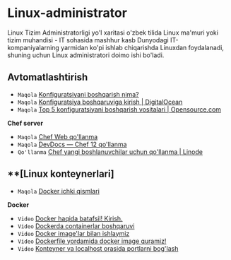 # Linux-administrator
Linux Tizim Administratorligi yo'l xaritasi o'zbek tilida
Linux ma'muri yoki tizim muhandisi - IT sohasida mashhur kasb Dunyodagi IT-kompaniyalarning yarmidan ko'pi ishlab chiqarishda Linuxdan foydalanadi, shuning uchun Linux administratori doimo ishi bo'ladi.
##  Avtomatlashtirish
* `Maqola` [Konfiguratsiyani boshqarish nima?](https://www.redhat.com/en/topics/automation/what-is-configuration-management)
* `Maqola` [Konfiguratsiya boshqaruviga kirish | DigitalOcean](https://www.digitalocean.com/community/tutorials/an-introduction-to-configuration-management)
* `Maqola` [Top 5 konfiguratsiyani boshqarish vositalari | Opensource.com](https://opensource.com/article/18/12/configuration-management-tools)

**Chef server**
* `Maqola` [Chef Web qo'llanma](https://docs.chef.io/)
* `Maqola` [DevDocs &mdash; Chef 12 qo'llanma](https://devdocs.io/chef~12/)
* `Qo'llanma` [Chef  yangi boshlanuvchilar uchun qo'llanma | Linode](https://www.linode.com/docs/applications/configuration-management/beginners-guide-chef/)

## **[Linux konteynerlari]
* `Maqola` [Docker ichki qismlari](https://medium.com/@BeNitinAgarwal/understanding-the-docker-internals-7ccb052ce9fe)

**Docker**

* `Video` [Docker haqida batafsil! Kirish.](https://youtu.be/trW0gihZ78E)
* `Video` [Dockerda containerlar boshqaruvi](https://youtu.be/QCez1zKsSRg)
* `Video` [Docker image'lar bilan ishlaymiz](https://youtu.be/MMP8wCj-5Gg)
* `Video` [Dockerfile yordamida docker image quramiz!](https://youtu.be/qHTs15-_mdU)
* `Video` [Konteyner va localhost orasida portlarni bog'lash](https://youtu.be/3aZ0BnRMo0w)
